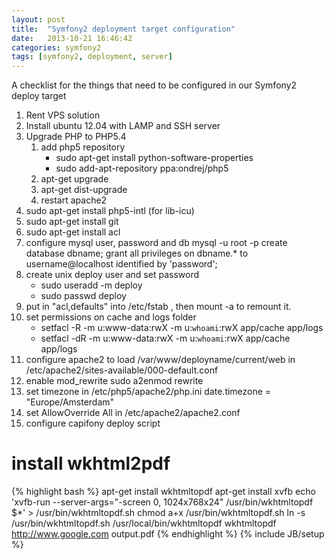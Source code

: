 ```yaml
---
layout: post
title:  "Symfony2 deployment target configuration"
date:   2013-10-21 16:46:42
categories: symfony2
tags: [symfony2, deployment, server]
---
```


A checklist for the things that need to be configured in our Symfony2 deploy target

<!--more-->

1. Rent VPS solution
1. Install ubuntu 12.04 with LAMP and SSH server
1. Upgrade PHP to PHP5.4
    1. add php5 repository  
        * sudo apt-get install python-software-properties
        * sudo add-apt-repository  ppa:ondrej/php5
    1. apt-get upgrade
    1. apt-get dist-upgrade
    1. restart apache2
1. sudo apt-get install php5-intl (for lib-icu)
1. sudo apt-get install git
1. sudo apt-get install acl
1. configure mysql user, password and db
        mysql -u root -p
        create database dbname;
        grant all privileges on dbname.* to username@localhost identified by 'password';
1. create unix deploy user and set password
    * sudo useradd -m deploy
    * sudo passwd deploy
1. put in "acl,defaults" into /etc/fstab , then mount -a to remount it. 
1. set permissions on cache and logs folder 
    * setfacl -R -m u:www-data:rwX -m u:`whoami`:rwX app/cache app/logs
    * setfacl -dR -m u:www-data:rwX -m u:`whoami`:rwX app/cache app/logs
1. configure apache2 to load /var/www/deployname/current/web in /etc/apache2/sites-available/000-default.conf
1. enable mod_rewrite
        sudo a2enmod rewrite
1. set timezone in /etc/php5/apache2/php.ini
        date.timezone = "Europe/Amsterdam" 
1. set AllowOverride All in /etc/apache2/apache2.conf
1. configure capifony deploy script
# install wkhtml2pdf

{% highlight bash %}
apt-get install wkhtmltopdf
apt-get install xvfb
echo 'xvfb-run --server-args="-screen 0, 1024x768x24" /usr/bin/wkhtmltopdf $*' > /usr/bin/wkhtmltopdf.sh
chmod a+x /usr/bin/wkhtmltopdf.sh
ln -s /usr/bin/wkhtmltopdf.sh /usr/local/bin/wkhtmltopdf
wkhtmltopdf http://www.google.com output.pdf
{% endhighlight %}
{% include JB/setup %}